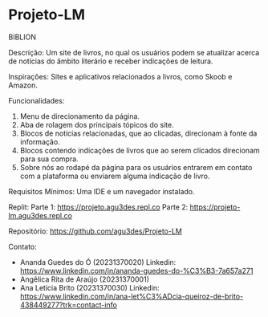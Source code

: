 # Projeto-LM
BIBLION

Descrição:
Um site de livros, no qual os usuários podem se atualizar acerca de notícias do âmbito literário e receber indicações de leitura.

Inspirações: 
Sites e aplicativos relacionados a livros, como Skoob e Amazon.

Funcionalidades: 
1. Menu de direcionamento da página.
2. Aba de rolagem dos principais tópicos do site.
3. Blocos de notícias relacionadas, que ao clicadas, direcionam à fonte da informação.
4. Blocos contendo indicações de livros que ao serem clicados direcionam para sua compra.
5. Sobre nós ao rodapé da página para os usuários entrarem em contato com a plataforma ou enviarem alguma indicação de livro.

Requisitos Mínimos:
Uma IDE e um navegador instalado.

Replit:
Parte 1: https://projeto.agu3des.repl.co
Parte 2: https://projeto-lm.agu3des.repl.co

Repositório:
https://github.com/agu3des/Projeto-LM

Contato:
- Ananda Guedes do Ó (20231370020)
Linkedin: https://www.linkedin.com/in/ananda-guedes-do-%C3%B3-7a657a271
- Angêlica Rita de Araújo (20231370001)
- Ana Letícia Brito (20231370030)
Linkedin: https://www.linkedin.com/in/ana-let%C3%ADcia-queiroz-de-brito-438449277?trk=contact-info
